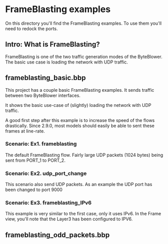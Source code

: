 #  FrameBlasting examples

On this directory you'll find the FrameBlasting examples. To use them you'll need 
to redock the ports. 

## Intro: What is FrameBlasting?

FrameBlasting is one of the two traffic generation modes of the ByteBlower. The
basic use case is loading the network with UDP traffic.


## frameblasting_basic.bbp
This project has a couple basic FrameBlasting examples. It sends traffic
between two ByteBlower interfaces. 

It shows the basic use-case of (slightly) loading the network with UDP 
traffic. 

A good first step after this example is to increase the speed of the flows
drastically. Since 2.9.0, most models should easily be able to sent these
frames at line-rate.

### Scenario: Ex1. frameblasting
The default FrameBlasting flow. Fairly large UDP packets (1024 bytes) being sent from PORT_1 to PORT_2.

### Scenario: Ex2. udp_port_change
This scenario also send UDP packets. As an example the UDP port has been changed to port 9000

### Scenario: Ex3. frameblasting_IPv6
This example is very similar to the first case, only it uses IPv6. In the Frame
view, you'll note that the Layer3 has been configured to IPV6.

## frameblasting_odd_packets.bbp

### 
